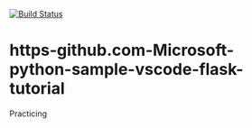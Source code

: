 [![Build Status](https://dev.azure.com/AVenkat0296/AdityaDemoPipeline/_apis/build/status/mvadityagit.https-github.com-Microsoft-python-sample-vscode-flask-tutorial?branchName=main)](https://dev.azure.com/AVenkat0296/AdityaDemoPipeline/_build/latest?definitionId=1&branchName=main)
# https-github.com-Microsoft-python-sample-vscode-flask-tutorial
Practicing

